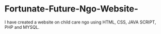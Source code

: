 # Fortunate-Future-Ngo-Website-
I have created a website on child care ngo using HTML, CSS, JAVA SCRIPT, PHP and MYSQL.
